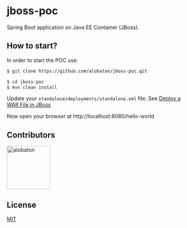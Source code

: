 # jboss-poc

Spring Boot application on Java EE Container (JBoss).

## How to start?

In order to start the POC use:

```bash
$ git clone https://github.com/alobaton/jboss-poc.git

$ cd jboss-poc
$ mvn clean install
```

Update your `standalone/deployments/standalone.xml` file. See [Deploy a WAR File in JBoss](https://www.baeldung.com/jboss-war-deploy)

Now open your browser at http://localhost:8080/hello-world

## Contributors

[<img alt="alobaton" src="https://avatars1.githubusercontent.com/u/9356067?s=460&v=4" width="117">](https://github.com/alobaton)

## License

[MIT](https://github.com/alobaton/jboss-poc/blob/master/LICENSE)